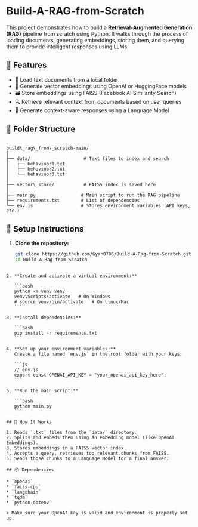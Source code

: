 # Build-A-RAG-from-Scratch

This project demonstrates how to build a **Retrieval-Augmented Generation (RAG)** pipeline from scratch using Python. It walks through the process of loading documents, generating embeddings, storing them, and querying them to provide intelligent responses using LLMs.

## 🚀 Features

- 📄 Load text documents from a local folder
- 🧠 Generate vector embeddings using OpenAI or HuggingFace models
- 🗃️ Store embeddings using FAISS (Facebook AI Similarity Search)
- 🔍 Retrieve relevant context from documents based on user queries
- 🧾 Generate context-aware responses using a Language Model

## 📁 Folder Structure

```

build\_rag\_from\_scratch-main/
│
├── data/                    # Text files to index and search
│   ├── behaviuor1.txt
│   ├── behaviuor2.txt
│   └── behaviuor3.txt
│
├── vector\_store/           # FAISS index is saved here
│
├── main.py                 # Main script to run the RAG pipeline
├── requirements.txt        # List of dependencies
└── env.js                  # Stores environment variables (API keys, etc.)

````

## 🔧 Setup Instructions

1. **Clone the repository:**
   ```bash
   git clone https://github.com/Gyan0706/Build-A-Rag-from-Scratch.git
   cd Build-A-Rag-from-Scratch
````

2. **Create and activate a virtual environment:**

   ```bash
   python -m venv venv
   venv\Scripts\activate   # On Windows
   # source venv/bin/activate   # On Linux/Mac
   ```

3. **Install dependencies:**

   ```bash
   pip install -r requirements.txt
   ```

4. **Set up your environment variables:**
   Create a file named `env.js` in the root folder with your keys:

   ```js
   // env.js
   export const OPENAI_API_KEY = "your_openai_api_key_here";
   ```

5. **Run the main script:**

   ```bash
   python main.py
   ```

## 🧠 How It Works

1. Reads `.txt` files from the `data/` directory.
2. Splits and embeds them using an embedding model (like OpenAI Embeddings).
3. Stores embeddings in a FAISS vector index.
4. Accepts a query, retrieves top relevant chunks from FAISS.
5. Sends those chunks to a Language Model for a final answer.

## 📦 Dependencies

* `openai`
* `faiss-cpu`
* `langchain`
* `tqdm`
* `python-dotenv`

> Make sure your OpenAI key is valid and environment is properly set up.

